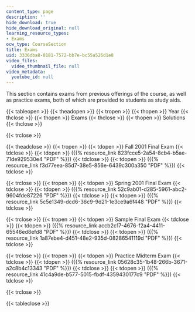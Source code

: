```yaml
---
content_type: page
description: ''
hide_download: true
hide_download_original: null
learning_resource_types:
- Exams
ocw_type: CourseSection
title: Exams
uid: 3336dba8-8181-7572-bb7e-bc55a526d1e8
video_files:
  video_thumbnail_file: null
video_metadata:
  youtube_id: null
---
```


This section contains exams from previous offerings of the course, as well as practice exams, both of which are provided to students as study aids.

{{< tableopen >}}
{{< theadopen >}}
{{< tropen >}}
{{< thopen >}}
Year
{{< thclose >}}
{{< thopen >}}
Exams
{{< thclose >}}
{{< thopen >}}
Solutions
{{< thclose >}}

{{< trclose >}}

{{< theadclose >}}
{{< tropen >}}
{{< tdopen >}}
Fall 2001 Final Exam
{{< tdclose >}}
{{< tdopen >}}
({{% resource_link 823fcce5-2a54-8cb4-b5ae-71de929530e4 "PDF" %}})
{{< tdclose >}}
{{< tdopen >}}
({{% resource_link f3d77eea-85d7-38e5-856e-6439c300a350 "PDF" %}})
{{< tdclose >}}

{{< trclose >}}
{{< tropen >}}
{{< tdopen >}}
Spring 2001 Final Exam
{{< tdclose >}}
{{< tdopen >}}
({{% resource_link 52c9ab01-d285-5961-abc2-9604fde87226 "PDF" %}})
{{< tdclose >}}
{{< tdopen >}}
({{% resource_link 5c5e1349-dcd6-36c9-9d21-1e3ce9a6f448 "PDF" %}})
{{< tdclose >}}

{{< trclose >}}
{{< tropen >}}
{{< tdopen >}}
Sample Final Exam
{{< tdclose >}}
{{< tdopen >}}
({{% resource_link accb2c17-4676-f2a4-4411-65546ed8efd8 "PDF" %}})
{{< tdclose >}}
{{< tdopen >}}
({{% resource_link 1a87ebe4-d451-48e2-935d-08286541119d "PDF" %}})
{{< tdclose >}}

{{< trclose >}}
{{< tropen >}}
{{< tdopen >}}
Practice Midterm Exam
{{< tdclose >}}
{{< tdopen >}}
({{% resource_link 05628c35-1b48-266b-3671-a2c8b4c13343 "PDF" %}})
{{< tdclose >}}
{{< tdopen >}}
({{% resource_link 41c4a9de-b577-5015-fbdf-4359430177c9 "PDF" %}})
{{< tdclose >}}

{{< trclose >}}

{{< tableclose >}}